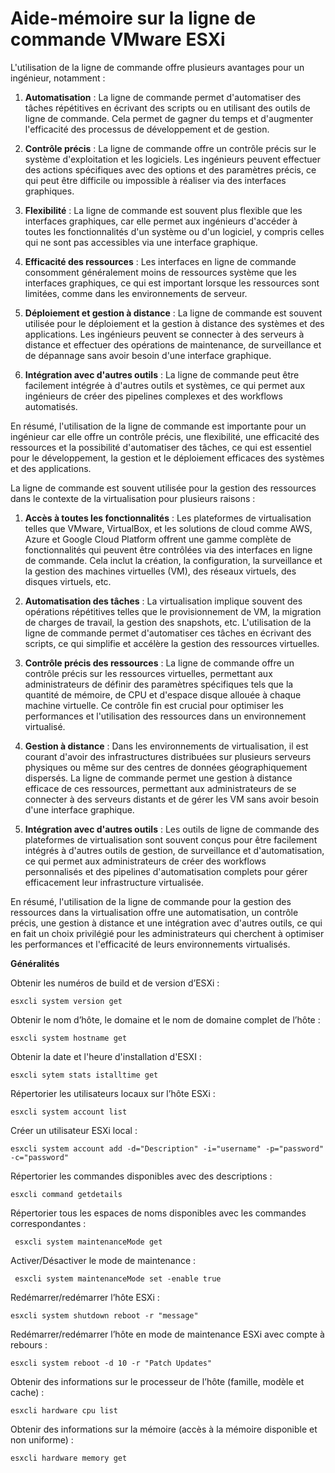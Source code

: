# Aide-mémoire sur la ligne de commande VMware ESXi

L'utilisation de la ligne de commande offre plusieurs avantages pour un ingénieur, notamment :

1. **Automatisation** : La ligne de commande permet d'automatiser des tâches répétitives en écrivant des scripts ou en utilisant des outils de ligne de commande. Cela permet de gagner du temps et d'augmenter l'efficacité des processus de développement et de gestion.

2. **Contrôle précis** : La ligne de commande offre un contrôle précis sur le système d'exploitation et les logiciels. Les ingénieurs peuvent effectuer des actions spécifiques avec des options et des paramètres précis, ce qui peut être difficile ou impossible à réaliser via des interfaces graphiques.

3. **Flexibilité** : La ligne de commande est souvent plus flexible que les interfaces graphiques, car elle permet aux ingénieurs d'accéder à toutes les fonctionnalités d'un système ou d'un logiciel, y compris celles qui ne sont pas accessibles via une interface graphique.

4. **Efficacité des ressources** : Les interfaces en ligne de commande consomment généralement moins de ressources système que les interfaces graphiques, ce qui est important lorsque les ressources sont limitées, comme dans les environnements de serveur.

5. **Déploiement et gestion à distance** : La ligne de commande est souvent utilisée pour le déploiement et la gestion à distance des systèmes et des applications. Les ingénieurs peuvent se connecter à des serveurs à distance et effectuer des opérations de maintenance, de surveillance et de dépannage sans avoir besoin d'une interface graphique.

6. **Intégration avec d'autres outils** : La ligne de commande peut être facilement intégrée à d'autres outils et systèmes, ce qui permet aux ingénieurs de créer des pipelines complexes et des workflows automatisés.

En résumé, l'utilisation de la ligne de commande est importante pour un ingénieur car elle offre un contrôle précis, une flexibilité, une efficacité des ressources et la possibilité d'automatiser des tâches, ce qui est essentiel pour le développement, la gestion et le déploiement efficaces des systèmes et des applications.

La ligne de commande est souvent utilisée pour la gestion des ressources dans le contexte de la virtualisation pour plusieurs raisons :

1. **Accès à toutes les fonctionnalités** : Les plateformes de virtualisation telles que VMware, VirtualBox, et les solutions de cloud comme AWS, Azure et Google Cloud Platform offrent une gamme complète de fonctionnalités qui peuvent être contrôlées via des interfaces en ligne de commande. Cela inclut la création, la configuration, la surveillance et la gestion des machines virtuelles (VM), des réseaux virtuels, des disques virtuels, etc.

2. **Automatisation des tâches** : La virtualisation implique souvent des opérations répétitives telles que le provisionnement de VM, la migration de charges de travail, la gestion des snapshots, etc. L'utilisation de la ligne de commande permet d'automatiser ces tâches en écrivant des scripts, ce qui simplifie et accélère la gestion des ressources virtuelles.

3. **Contrôle précis des ressources** : La ligne de commande offre un contrôle précis sur les ressources virtuelles, permettant aux administrateurs de définir des paramètres spécifiques tels que la quantité de mémoire, de CPU et d'espace disque allouée à chaque machine virtuelle. Ce contrôle fin est crucial pour optimiser les performances et l'utilisation des ressources dans un environnement virtualisé.

4. **Gestion à distance** : Dans les environnements de virtualisation, il est courant d'avoir des infrastructures distribuées sur plusieurs serveurs physiques ou même sur des centres de données géographiquement dispersés. La ligne de commande permet une gestion à distance efficace de ces ressources, permettant aux administrateurs de se connecter à des serveurs distants et de gérer les VM sans avoir besoin d'une interface graphique.

5. **Intégration avec d'autres outils** : Les outils de ligne de commande des plateformes de virtualisation sont souvent conçus pour être facilement intégrés à d'autres outils de gestion, de surveillance et d'automatisation, ce qui permet aux administrateurs de créer des workflows personnalisés et des pipelines d'automatisation complets pour gérer efficacement leur infrastructure virtualisée.

En résumé, l'utilisation de la ligne de commande pour la gestion des ressources dans la virtualisation offre une automatisation, un contrôle précis, une gestion à distance et une intégration avec d'autres outils, ce qui en fait un choix privilégié pour les administrateurs qui cherchent à optimiser les performances et l'efficacité de leurs environnements virtualisés.

**Généralités**

Obtenir les numéros de build et de version d’ESXi :

`esxcli system version get`

Obtenir le nom d’hôte, le domaine et le nom de domaine complet de l’hôte :

`esxcli system hostname get`

Obtenir la date et l'heure d'installation d'ESXI :

`esxcli sytem stats istalltime get`

Répertorier les utilisateurs locaux sur l’hôte ESXi :

`esxcli system account list`

Créer un utilisateur ESXi local :

`esxcli system account add -d="Description" -i="username" -p="password" -c="password"`

Répertorier les commandes disponibles avec des descriptions :

` esxcli command getdetails `

Répertorier tous les espaces de noms disponibles avec les commandes correspondantes :

`  esxcli system maintenanceMode get `

Activer/Désactiver le mode de maintenance :

`  esxcli system maintenanceMode set -enable true  `

Redémarrer/redémarrer l’hôte ESXi :

` esxcli system shutdown reboot -r "message" `

Redémarrer/redémarrer l’hôte en mode de maintenance ESXi avec compte à rebours :

` esxcli system reboot -d 10 -r "Patch Updates" `

Obtenir des informations sur le processeur de l’hôte (famille, modèle et cache) :

` esxcli hardware cpu list `

Obtenir des informations sur la mémoire (accès à la mémoire disponible et non uniforme) :

`esxcli hardware memory get  `

